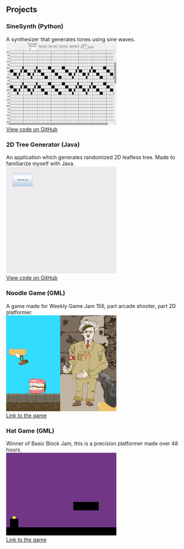 <!--- Samuel Ostrander<br><font size="4">Software Engineer -->

## Projects

### SineSynth (Python)
A synthesizer that generates tones using sine waves. <br><img src="docs\assets\sinesynth-example.png" alt="example" width="300"/><br>[View code on GitHub](https://github.com/SamOstrander/sine-synthesizer)

### 2D Tree Generator (Java)
An application which generates randomized 2D leafless tree. Made to familiarize myself with Java. <br><img src="docs\assets\treegen-example.png" alt="example" width="300"/><br>[View code on GitHub](https://github.com/SamOstrander/TreeOutlineGenerator)

### Noodle Game (GML)
A game made for Weekly Game Jam 156, part arcade shooter, part 2D platformer. <br><img src="docs\assets\noodle-game-example2.png" alt="example" width="300"/><br>[Link to the game](https://otolith.itch.io/noodle)

### Hat Game (GML)
Winner of Basic Block Jam, this is a precision platformer made over 48 hours. <br><img src="docs\assets\hat-game-example.gif" alt="example" width="300"/><br>[Link to the game](https://grenk.itch.io/hat-game)

